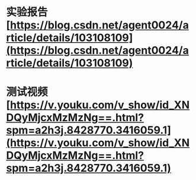 # 实验报告 [https://blog.csdn.net/agent0024/article/details/103108109](https://blog.csdn.net/agent0024/article/details/103108109)

# 测试视频[https://v.youku.com/v_show/id_XNDQyMjcxMzMzNg==.html?spm=a2h3j.8428770.3416059.1](https://v.youku.com/v_show/id_XNDQyMjcxMzMzNg==.html?spm=a2h3j.8428770.3416059.1)


